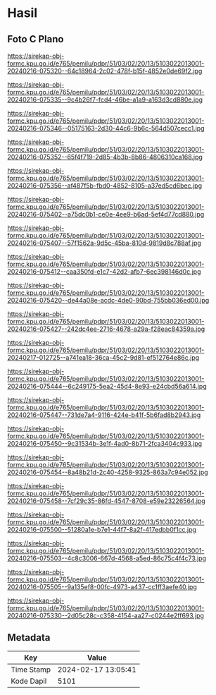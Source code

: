 # Hasil

## Foto C Plano

https://sirekap-obj-formc.kpu.go.id/e765/pemilu/pdpr/51/03/02/20/13/5103022013001-20240216-075320--64c18964-2c02-478f-b15f-4852e0de69f2.jpg

https://sirekap-obj-formc.kpu.go.id/e765/pemilu/pdpr/51/03/02/20/13/5103022013001-20240216-075335--9c4b26f7-fcd4-46be-a1a9-a163d3cd880e.jpg

https://sirekap-obj-formc.kpu.go.id/e765/pemilu/pdpr/51/03/02/20/13/5103022013001-20240216-075346--05175163-2d30-44c6-9b6c-564d507cecc1.jpg

https://sirekap-obj-formc.kpu.go.id/e765/pemilu/pdpr/51/03/02/20/13/5103022013001-20240216-075352--65f4f719-2d85-4b3b-8b86-4806310ca168.jpg

https://sirekap-obj-formc.kpu.go.id/e765/pemilu/pdpr/51/03/02/20/13/5103022013001-20240216-075356--af487f5b-fbd0-4852-8105-a37ed5cd6bec.jpg

https://sirekap-obj-formc.kpu.go.id/e765/pemilu/pdpr/51/03/02/20/13/5103022013001-20240216-075402--a75dc0b1-ce0e-4ee9-b6ad-5ef4d77cd880.jpg

https://sirekap-obj-formc.kpu.go.id/e765/pemilu/pdpr/51/03/02/20/13/5103022013001-20240216-075407--57f1562a-9d5c-45ba-810d-9819d8c788af.jpg

https://sirekap-obj-formc.kpu.go.id/e765/pemilu/pdpr/51/03/02/20/13/5103022013001-20240216-075412--caa350fd-e1c7-42d2-afb7-6ec398146d0c.jpg

https://sirekap-obj-formc.kpu.go.id/e765/pemilu/pdpr/51/03/02/20/13/5103022013001-20240216-075420--de44a08e-acdc-4de0-90bd-755bb036ed00.jpg

https://sirekap-obj-formc.kpu.go.id/e765/pemilu/pdpr/51/03/02/20/13/5103022013001-20240216-075427--242dc4ee-2716-4678-a29a-f28eac84359a.jpg

https://sirekap-obj-formc.kpu.go.id/e765/pemilu/pdpr/51/03/02/20/13/5103022013001-20240217-012725--a741ea18-36ca-45c2-9d81-ef512764e86c.jpg

https://sirekap-obj-formc.kpu.go.id/e765/pemilu/pdpr/51/03/02/20/13/5103022013001-20240216-075444--6c249175-5ea2-45d4-8e93-e24cbd56a614.jpg

https://sirekap-obj-formc.kpu.go.id/e765/pemilu/pdpr/51/03/02/20/13/5103022013001-20240216-075447--731de7a4-9116-424e-b41f-5b6fad8b2943.jpg

https://sirekap-obj-formc.kpu.go.id/e765/pemilu/pdpr/51/03/02/20/13/5103022013001-20240216-075450--9c31534b-3e1f-4ad0-8b71-2fca3404c933.jpg

https://sirekap-obj-formc.kpu.go.id/e765/pemilu/pdpr/51/03/02/20/13/5103022013001-20240216-075454--8a48b21d-2c40-4258-9325-863a7c94e052.jpg

https://sirekap-obj-formc.kpu.go.id/e765/pemilu/pdpr/51/03/02/20/13/5103022013001-20240216-075458--7cf29c35-86fd-4547-8708-e59e23226564.jpg

https://sirekap-obj-formc.kpu.go.id/e765/pemilu/pdpr/51/03/02/20/13/5103022013001-20240216-075500--51280a1e-b7e1-44f7-8a2f-417edbb0f1cc.jpg

https://sirekap-obj-formc.kpu.go.id/e765/pemilu/pdpr/51/03/02/20/13/5103022013001-20240216-075503--4c8c3006-667d-4568-a5ed-86c75c4f4c73.jpg

https://sirekap-obj-formc.kpu.go.id/e765/pemilu/pdpr/51/03/02/20/13/5103022013001-20240216-075505--9a135ef8-00fc-4973-a437-cc1ff3aefe40.jpg

https://sirekap-obj-formc.kpu.go.id/e765/pemilu/pdpr/51/03/02/20/13/5103022013001-20240216-075330--2d05c28c-c358-4154-aa27-c0244e2ff693.jpg


## Metadata

| Key        | Value               |
| ---------- | ------------------- |
| Time Stamp | 2024-02-17 13:05:41 |
| Kode Dapil | 5101                |



